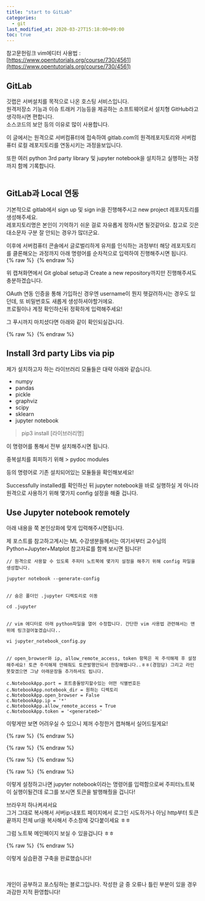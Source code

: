```yaml
---
title: "start to GitLab"
categories: 
  - git
last_modified_at: 2020-03-27T15:18:00+09:00
toc: true
---
```


참고문헌링크
vim에디터 사용법 : [https://www.opentutorials.org/course/730/4561](https://www.opentutorials.org/course/730/4561)<br/>


GitLab
---
깃랩은 서버설치를 목적으로 나온 호스팅 서비스입니다.<br/>
원격저장소 기능과 이슈 트래커 기능등을 제공하는 소프트웨어로서 설치형 GitHub라고 생각하시면 편합니다.<br/>
소스코드의 보안 등의 이유로 많이 사용합니다.<br/>

이 글에서는 원격으로 서버컴퓨터에 접속하여 gitlab.com의 원격레포지토리와 서버컴퓨터 로컬 레포지토리를 연동시키는 과정을보입니다.<br/>

또한 여러 python 3rd party library 및 jupyter notebook을 설치하고 실행하는 과정까지 함께 기록합니다.<br/>
<br/>

GitLab과 Local 연동
---
기본적으로 gitlab에서 sign up 및 sign in을 진행해주시고 new project 레포지토리를 생성해주세요.<br/>
레포지토리명은 본인이 기억하기 쉬운 걸로 자유롭게 정하시면 될것같아요. 참고로 깃은 대소문자 구분 잘 안되는 경우가 많더군요.<br/>

이후에 서버컴퓨터 콘솔에서 글로벌리하게 유저를 인식하는 과정부터 해당 레포지토리를 클론해오는 과정까지 아래 명령어를 순차적으로 입력하여 진행해주시면 됩니다.<br/>
{% raw %} <img src="https://ohjinjin.github.io/assets/images/20200325gitlab/capture2.JPG" alt=""> {% endraw %}

위 캡쳐화면에서 Git global setup과 Create a new repository까지만 진행해주셔도 충분하겠습니다.<br/>

OAuth 연동 인증을 통해 가입하신 경우엔 username이 뭔지 헷갈려하시는 경우도 있던데, 또 비밀번호도 새롭게 생성하셔야할거에요.<br/>
프로필이나 계정 확인하신뒤 정확하게 입력해주세요!<br/>

그 푸시까지 마치셨다면 아래와 같이 확인되실겁니다.<br/>

{% raw %} <img src="https://ohjinjin.github.io/assets/images/20200325gitlab/capture3.JPG" alt=""> {% endraw %}

Install 3rd party Libs via pip
---
제가 설치하고자 하는 라이브러리 모듈들은 대략 아래와 같습니다.<br/>

* numpy
* pandas
* pickle
* graphviz
* scipy
* sklearn
* jupyter notebook

> pip3 install \[라이브러리명]

이 명령어를 통해서 전부 설치해주시면 됩니다.<br/>

중복설치를 회피하기 위해 > pydoc modules

등의 명령어로 기존 설치되어있는 모듈들을 확인해보세요!<br/>

Successfully installed를 확인하신 뒤 jupyter notebook을 바로 실행하실 게 아니라 원격으로 사용하기 위해 몇가지 config 설정을 해줄 겁니다.<br/>


Use Jupyter notebook remotely
---
아래 내용을 쭉 본인상화에 맞게 입력해주시면됩니다.<br/>

제 포스트를 참고하고계시는 ML 수강생분들께서는 여기서부터 교수님의 Python\+Jupyter\+Matplot 참고자료를 함께 보시면 됩니다!<br/>

~~~
// 원격으로 사용할 수 있도록 주피터 노트북에 몇가지 설정을 해주기 위해 config 파일을 생성합니다.

jupyter notebook --generate-config


// 숨은 폴더인 .jupyter 디렉토리로 이동

cd .jupyter


// vim 에디터로 아래 python파일을 열어 수정합니다. 간단한 vim 사용법 관련해서는 맨 위에 링크걸어놓겠습니다..

vi jupyter_notebook_config.py


// open_browser와 ip, allow_remote_access, token 항목은 꼭 주석해제 후 설정해주세요! 토큰 주석해제 안해줘도 토큰발행안되서 한참해멥니다..ㅎㅎ(경험담) 그리고 라인 못찾겠으면 그냥 아래문장들 추가하셔도 됩니다.

c.NotebookApp.port = 포트충돌방지할수있는 어떤 식별번호든
c.NotebookApp.notebook_dir = 원하는 디렉토리
c.NotebookApp.open_browser = False
c.NotebookApp.ip = '*'
c.NotebookApp.allow_remote_access = True
c.NotebookApp.token = '<generated>'
~~~

이렇게만 보면 어려우실 수 있으니 제꺼 수정한거 캡쳐해서 실어드릴게요!<br/>

{% raw %} <img src="https://ohjinjin.github.io/assets/images/20200325gitlab/capture11.JPG" alt=""> {% endraw %}

{% raw %} <img src="https://ohjinjin.github.io/assets/images/20200325gitlab/capture12.JPG" alt=""> {% endraw %}

{% raw %} <img src="https://ohjinjin.github.io/assets/images/20200325gitlab/capture13.JPG" alt=""> {% endraw %}

{% raw %} <img src="https://ohjinjin.github.io/assets/images/20200325gitlab/capture14.JPG" alt=""> {% endraw %}

이렇게 설정하고나면 jupyter notebook이라는 명령어를 입력함으로써 주피터노트북이 실행이될건데 로그를 보시면 토큰을 발행해줬을 겁니다!<br/>

브라우저 하나켜셔서요 <br/>
그거 그대로 복사해서 서버ip:내포트 페이지에서 로그인 시도하거나 아님 http부터 토큰 끝까지 전체 url을 복사해서 주소창에 갖다붙이세요 ㅎㅎ
<br/>

그럼 노트북 메인페이지 보실 수 있을겁니다 ㅎㅎ<br/>

{% raw %} <img src="https://ohjinjin.github.io/assets/images/20200325gitlab/capture9.JPG" alt=""> {% endraw %}

이렇게 실습환경 구축을 완료했습니다!<br/>

<br/>
<br/>
개인이 공부하고 포스팅하는 블로그입니다. 작성한 글 중 오류나 틀린 부분이 있을 경우 과감한 지적 환영합니다!<br/><br/>